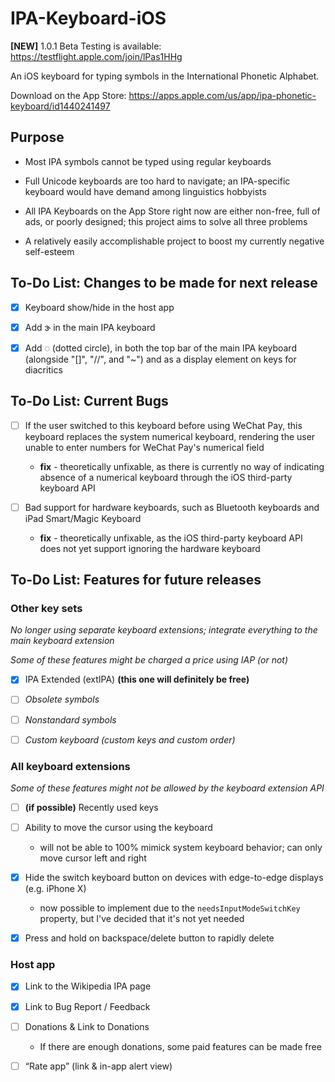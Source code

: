 # IPA-Keyboard-iOS

**[NEW]** 1.0.1 Beta Testing is available: https://testflight.apple.com/join/lPas1HHg 

An iOS keyboard for typing symbols in the International Phonetic Alphabet. 

Download on the App Store: https://apps.apple.com/us/app/ipa-phonetic-keyboard/id1440241497

## Purpose

* Most IPA symbols cannot be typed using regular keyboards

* Full Unicode keyboards are too hard to navigate; an IPA-specific keyboard would have demand among linguistics hobbyists

* All IPA Keyboards on the App Store right now are either non-free, full of ads, or poorly designed; this project aims to solve all three problems

* A relatively easily accomplishable project to boost my currently negative self-esteem

## To-Do List: Changes to be made for next release

- [x] Keyboard show/hide in the host app

- [x] Add ɝ in the main IPA keyboard

- [x] Add ◌ (dotted circle), in both the top bar of the main IPA keyboard (alongside "\[\]", "//", and "~") and as a display element on keys for diacritics

## To-Do List: Current Bugs

- [ ] If the user switched to this keyboard before using WeChat Pay, this keyboard replaces the system numerical keyboard, rendering the user unable to enter numbers for WeChat Pay's numerical field

  * **fix** - theoretically unfixable, as there is currently no way of indicating absence of a numerical keyboard through the iOS third-party keyboard API
  
- [ ] Bad support for hardware keyboards, such as Bluetooth keyboards and iPad Smart/Magic Keyboard

  * **fix** - theoretically unfixable, as the iOS third-party keyboard API does not yet support ignoring the hardware keyboard

## To-Do List: Features for future releases

### Other key sets

_No longer using separate keyboard extensions; integrate everything to the main keyboard extension_

_Some of these features might be charged a price using IAP (or not)_

- [x] IPA Extended (extIPA) **(this one will definitely be free)**

- [ ] _Obsolete symbols_

- [ ] _Nonstandard symbols_

- [ ] _Custom keyboard (custom keys and custom order)_

### All keyboard extensions

_Some of these features might not be allowed by the keyboard extension API_

- [ ] **(if possible)** Recently used keys

- [ ] Ability to move the cursor using the keyboard

  * will not be able to 100% mimick system keyboard behavior; can only move cursor left and right

- [x] Hide the switch keyboard button on devices with edge-to-edge displays (e.g. iPhone X)

  * now possible to implement due to the `needsInputModeSwitchKey` property, but I've decided that it's not yet needed

- [x] Press and hold on backspace/delete button to rapidly delete

### Host app

- [x] Link to the Wikipedia IPA page

- [x] Link to Bug Report / Feedback

- [ ] Donations & Link to Donations 

  * If there are enough donations, some paid features can be made free

- [ ] “Rate app” (link & in-app alert view)

